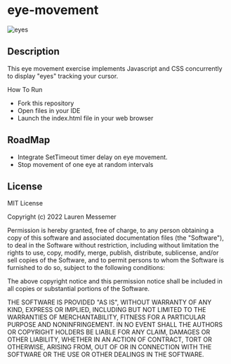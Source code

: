# eye-movement

![eyes](https://user-images.githubusercontent.com/70284444/170418781-9e10df69-23e2-4401-9a7e-0e95a51de6d1.png)


## Description
This eye movement exercise implements Javascript and CSS concurrently to display "eyes" tracking your cursor.

How To Run
- Fork this repository
- Open files in your IDE
- Launch the index.html file in your web browser


## RoadMap

- Integrate SetTimeout timer delay on eye movement.
- Stop movement of one eye at random intervals


## License

MIT License

Copyright (c) 2022 Lauren Messemer

Permission is hereby granted, free of charge, to any person obtaining a copy of this software and associated documentation files (the "Software"), to deal in the Software without restriction, including without limitation the rights to use, copy, modify, merge, publish, distribute, sublicense, and/or sell copies of the Software, and to permit persons to whom the Software is furnished to do so, subject to the following conditions:

The above copyright notice and this permission notice shall be included in all copies or substantial portions of the Software.

THE SOFTWARE IS PROVIDED "AS IS", WITHOUT WARRANTY OF ANY KIND, EXPRESS OR IMPLIED, INCLUDING BUT NOT LIMITED TO THE WARRANTIES OF MERCHANTABILITY, FITNESS FOR A PARTICULAR PURPOSE AND NONINFRINGEMENT. IN NO EVENT SHALL THE AUTHORS OR COPYRIGHT HOLDERS BE LIABLE FOR ANY CLAIM, DAMAGES OR OTHER LIABILITY, WHETHER IN AN ACTION OF CONTRACT, TORT OR OTHERWISE, ARISING FROM, OUT OF OR IN CONNECTION WITH THE SOFTWARE OR THE USE OR OTHER DEALINGS IN THE SOFTWARE.
